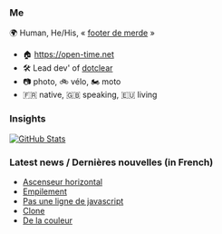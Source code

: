 ### Me

🌍 Human, He/His, « [footer de merde](https://open-time.net/post/2013/07/17/La-veritable-histoire-du-Footer-de-merde-) » 
* 🏠 https://open-time.net 
* 🛠️ Lead dev' of [dotclear](https://git.dotclear.org/dev/dotclear)
* 📷 photo, 🚲 vélo, 🏍️ moto 
* 🇫🇷 native, 🇬🇧 speaking, 🇪🇺 living

### Insights

[![GitHub Stats](https://github-readme-stats-sigma-five.vercel.app/api?username=franck-paul)](https://github.com/franck-paul)

### Latest news / Dernières nouvelles (in French)

<!-- BLOG-POST-LIST:START -->
- [Ascenseur horizontal](https://open-time.net/post/2025/10/23/Ascenseur-horizontal)
- [Empilement](https://open-time.net/post/2025/10/22/Empilement)
- [Pas une ligne de javascript](https://open-time.net/post/2025/10/21/Pas-une-ligne-de-javascript)
- [Clone](https://open-time.net/post/2025/10/20/Clone)
- [De la couleur](https://open-time.net/post/2025/10/19/De-la-couleur)
<!-- BLOG-POST-LIST:END -->
